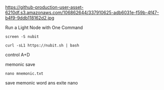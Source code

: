 https://github-production-user-asset-6210df.s3.amazonaws.com/106862644/337910625-adb6031e-f59b-4f47-b4f9-9ddb118162d2.jpg

Run a Light Node with One Command



``` apt install screen 
screen -S nubit

curl -sL1 https://nubit.sh | bash

```

control A+D

memonic save

``` cd nubit-node
nano mnemonic.txt

```

save memonic word ans exite nano
